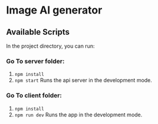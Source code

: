 # Image AI generator

## Available Scripts

In the project directory, you can run:

### Go To server folder:

1. `npm install`
2. `npm start`
   Runs the api server in the development mode.

### Go To client folder:

1. `npm install`
2. `npm run dev`
   Runs the app in the development mode.
